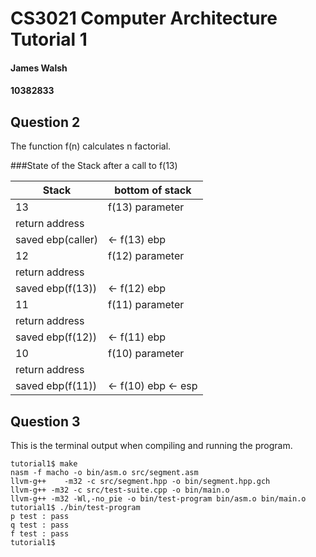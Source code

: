 CS3021 Computer Architecture Tutorial 1
====================

#### James Walsh
#### 10382833

Question 2
---------------------

The function f(n) calculates n factorial.

###State of the Stack after a call to f(13)

Stack							|bottom of stack
------------------|------------------
13								|f(13) parameter
return address		|
saved ebp(caller)	|<- f(13) ebp
12								|f(12) parameter
return address		|
saved ebp(f(13))	|<- f(12) ebp
11								|f(11) parameter
return address		|
saved ebp(f(12))	|<- f(11) ebp
10								|f(10) parameter
return address		|
saved ebp(f(11))	|<- f(10) ebp <- esp






Question 3
---------------------

This is the terminal output when compiling and running the program.

```
tutorial1$ make
nasm -f macho -o bin/asm.o src/segment.asm
llvm-g++	-m32 -c src/segment.hpp -o bin/segment.hpp.gch
llvm-g++ -m32 -c src/test-suite.cpp -o bin/main.o
llvm-g++ -m32 -Wl,-no_pie -o bin/test-program bin/asm.o bin/main.o
tutorial1$ ./bin/test-program
p test : pass
q test : pass
f test : pass
tutorial1$
```
